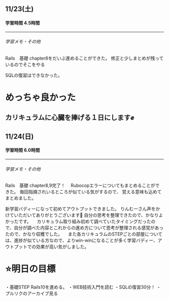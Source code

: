 ## 11/23(土)
#### 学習時間 4.5時間
***
###### 学習メモ・その他
Rails　基礎 chapter8をだいぶ進めることができた。
修正と少しまとめが残っているのでそこをやる

SQLの復習はできなかった。
# めっちゃ良かった

## カリキュラムに心臓を捧げる１日にします✊

## 11/24(日)
#### 学習時間 6.0時間
***
###### 学習メモ・その他
Rails　基礎 chapter8,9完了！
　Rubocopエラーについてもまとめることができた。
毎回指摘されいるところが似ている気がするので、
覚える意味も込めてまとめました。

新学習バディーになって初めてアウトプットできました。
りんむーさん声をかけていただいてありがとうございます🤗
自分の思考を整理できたので、かなりよかったです。
　カリキュラム取り組み初めて調べていたタイミングだったので、自分が調べた内容とこれからの進め方について思考が整理される感覚があったので、かなり収穫でした。
　また各カリキュラムのSTEPごとの部屋については、進捗が似ている方なので、よりwin-winになることが多く学習バディー、アウトプットでの効果が高い気がしました。


# ⭐️明日の目標
・基礎STEP Rails10を進める。
・WEB技術入門を読む
・SQLの復習30分！
・プルリクのアーカイブ見る